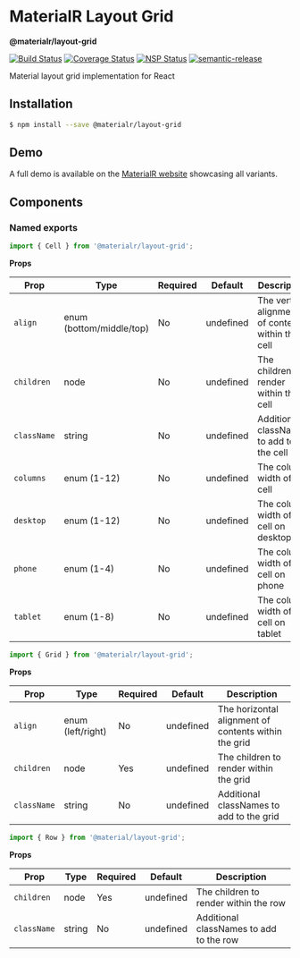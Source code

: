 # MaterialR Layout Grid

**@materialr/layout-grid**

[![Build Status](https://travis-ci.org/materialr/layout-grid.svg?branch=master)](https://travis-ci.org/materialr/layout-grid)
[![Coverage Status](https://coveralls.io/repos/github/materialr/layout-grid/badge.svg?branch=master)](https://coveralls.io/github/materialr/layout-grid?branch=master)
[![NSP Status](https://nodesecurity.io/orgs/materialr/projects/d3a8ad77-7157-4ed0-b920-17b8fcc781a5/badge)](https://nodesecurity.io/orgs/materialr/projects/d3a8ad77-7157-4ed0-b920-17b8fcc781a5)
[![semantic-release](https://img.shields.io/badge/%20%20%F0%9F%93%A6%F0%9F%9A%80-semantic--release-e10079.svg)](https://github.com/semantic-release/semantic-release)

Material layout grid implementation for React

## Installation

```sh
$ npm install --save @materialr/layout-grid
```

## Demo

A full demo is available on the
[MaterialR website](https://materialr.github.io/components/layout-grid) showcasing all variants.

## Components

### Named exports

```js
import { Cell } from '@materialr/layout-grid';
```

**Props**

| Prop        | Type                     | Required | Default   | Description                                        |
| ----------- | ------------------------ | -------- | --------- | -------------------------------------------------- |
| `align`     | enum (bottom/middle/top) | No       | undefined | The vertical alignment of contents within the cell |
| `children`  | node                     | No       | undefined | The children to render within the cell             |
| `className` | string                   | No       | undefined | Additional classNames to add to the cell           |
| `columns`   | enum (1-12)              | No       | undefined | The column width of the cell                       |
| `desktop`   | enum (1-12)              | No       | undefined | The column width of the cell on desktop            |
| `phone`     | enum (1-4)               | No       | undefined | The column width of the cell on phone              |
| `tablet`    | enum (1-8)               | No       | undefined | The column width of the cell on tablet             |

```js
import { Grid } from '@materialr/layout-grid';
```

**Props**

| Prop        | Type              | Required | Default   | Description                                          |
| ----------- | ----------------- | -------- | --------- | ---------------------------------------------------- |
| `align`     | enum (left/right) | No       | undefined | The horizontal alignment of contents within the grid |
| `children`  | node              | Yes      | undefined | The children to render within the grid               |
| `className` | string            | No       | undefined | Additional classNames to add to the grid             |

```js
import { Row } from '@material/layout-grid';
```

**Props**

| Prop        | Type   | Required | Default   | Description                             |
| ----------- | ------ | -------- | --------- | --------------------------------------- |
| `children`  | node   | Yes      | undefined | The children to render within the row   |
| `className` | string | No       | undefined | Additional classNames to add to the row |
